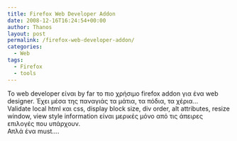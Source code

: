 ```yaml
---
title: Firefox Web Developer Addon
date: 2008-12-16T16:24:54+00:00
author: Thanos
layout: post
permalink: /firefox-web-developer-addon/
categories:
  - Web
tags:
  - Firefox
  - tools
---
```

To web developer είναι by far το πιο χρήσιμο firefox addon για ένα web designer. Έχει μέσα της παναγιάς τα μάτια, τα πόδια, τα χέρια…  
Validate local html και css, display block size, div order, alt attributes, resize window, view style information είναι μερικές μόνο από τις άπειρες επιλογές που υπάρχουν.  
Απλά ένα must….